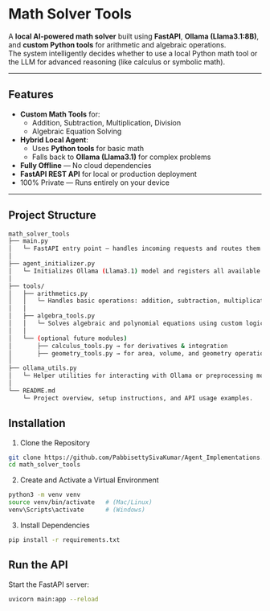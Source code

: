 # Math Solver Tools

A **local AI-powered math solver** built using **FastAPI**, **Ollama (Llama3.1:8B)**, and **custom Python tools** for arithmetic and algebraic operations.  
The system intelligently decides whether to use a local Python math tool or the LLM for advanced reasoning (like calculus or symbolic math).

---

## Features

- **Custom Math Tools** for:
  - Addition, Subtraction, Multiplication, Division
  - Algebraic Equation Solving
- **Hybrid Local Agent**:
  - Uses **Python tools** for basic math
  - Falls back to **Ollama (Llama3.1)** for complex problems
- **Fully Offline** — No cloud dependencies
- **FastAPI REST API** for local or production deployment
- 100% Private — Runs entirely on your device

---

## Project Structure

```bash
math_solver_tools
├── main.py
│   └─ FastAPI entry point — handles incoming requests and routes them to tools or LLM.
│
├── agent_initializer.py
│   └─ Initializes Ollama (Llama3.1) model and registers all available math tools.
│
├── tools/
│   ├── arithmetics.py
│   │   └─ Handles basic operations: addition, subtraction, multiplication, and division.
│   │
│   ├── algebra_tools.py
│   │   └─ Solves algebraic and polynomial equations using custom logic.
│   │
│   └── (optional future modules)
│       ├── calculus_tools.py → for derivatives & integration
│       ├── geometry_tools.py → for area, volume, and geometry operations
│
├── ollama_utils.py
│   └─ Helper utilities for interacting with Ollama or preprocessing model prompts.
│
└── README.md
    └─ Project overview, setup instructions, and API usage examples.
```
## Installation
1. Clone the Repository
```bash
git clone https://github.com/PabbisettySivaKumar/Agent_Implementations.git
cd math_solver_tools
```

2. Create and Activate a Virtual Environment
```bash
python3 -m venv venv
source venv/bin/activate   # (Mac/Linux)
venv\Scripts\activate      # (Windows)
````

3. Install Dependencies
```bash
pip install -r requirements.txt
```

## Run the API

Start the FastAPI server:
```bash
uvicorn main:app --reload
```

